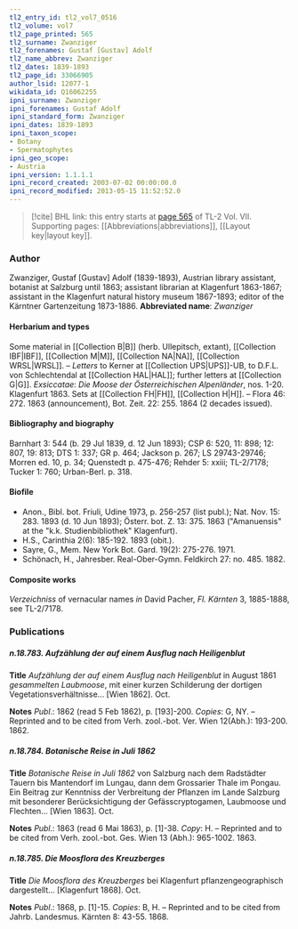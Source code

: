 ```yaml
---
tl2_entry_id: tl2_vol7_0516
tl2_volume: vol7
tl2_page_printed: 565
tl2_surname: Zwanziger
tl2_forenames: Gustaf [Gustav] Adolf
tl2_name_abbrev: Zwanziger
tl2_dates: 1839-1893
tl2_page_id: 33066905
author_lsid: 12077-1
wikidata_id: Q16062255
ipni_surname: Zwanziger
ipni_forenames: Gustaf Adolf
ipni_standard_form: Zwanziger
ipni_dates: 1839-1893
ipni_taxon_scope: 
- Botany
- Spermatophytes
ipni_geo_scope: 
- Austria
ipni_version: 1.1.1.1
ipni_record_created: 2003-07-02 00:00:00.0
ipni_record_modified: 2013-05-15 11:52:52.0
---
```



> [!cite] BHL link: this entry starts at [page 565](https://www.biodiversitylibrary.org/page/33066905) of TL-2 Vol. VII.
> Supporting pages: [[Abbreviations|abbreviations]], [[Layout key|layout key]].

### Author

Zwanziger, Gustaf \[Gustav\] Adolf (1839-1893), Austrian library assistant, botanist at Salzburg until 1863; assistant librarian at Klagenfurt 1863-1867; assistant in the Klagenfurt natural history museum 1867-1893; editor of the Kärntner Gartenzeitung 1873-1886. 
**Abbreviated name**: *Zwanziger*

#### Herbarium and types

Some material in [[Collection B|B]] (herb. Ullepitsch, extant), [[Collection IBF|IBF]], [[Collection M|M]], [[Collection NA|NA]], [[Collection WRSL|WRSL]]. – *Letters* to Kerner at [[Collection UPS|UPS]]-UB, to D.F.L. von Schlechtendal at [[Collection HAL|HAL]]; further letters at [[Collection G|G]].
*Exsiccatae*: *Die Moose der Österreichischen Alpenländer*, nos. 1-20. Klagenfurt 1863. Sets at [[Collection FH|FH]], [[Collection H|H]]. – Flora 46: 272. 1863 (announcement), Bot. Zeit. 22: 255. 1864 (2 decades issued).

#### Bibliography and biography

Barnhart 3: 544 (b. 29 Jul 1839, d. 12 Jun 1893); CSP 6: 520, 11: 898; 12: 807, 19: 813; DTS 1: 337; GR p. 464; Jackson p. 267; LS 29743-29746; Morren ed. 10, p. 34; Quenstedt p. 475-476; Rehder 5: xxiii; TL-2/7178; Tucker 1: 760; Urban-Berl. p. 318.

#### Biofile

- Anon., Bibl. bot. Friuli, Udine 1973, p. 256-257 (list publ.); Nat. Nov. 15: 283. 1893 (d. 10 Jun 1893); Österr. bot. Z. 13: 375. 1863 ("Amanuensis" at the "k.k. Studienbibliothek" Klagenfurt).
- H.S., Carinthia 2(6): 185-192. 1893 (obit.).
- Sayre, G., Mem. New York Bot. Gard. 19(2): 275-276. 1971.
- Schönach, H., Jahresber. Real-Ober-Gymn. Feldkirch 27: no. 485. 1882.

#### Composite works

*Verzeichniss* of vernacular names *in* David Pacher, *Fl. Kärnten* 3, 1885-1888, see TL-2/7178.

### Publications

##### n.18.783. Aufzählung der auf einem Ausflug nach Heiligenblut

**Title**
*Aufzählung der auf einem Ausflug nach Heiligenblut* in August 1861 *gesammelten Laubmoose*, mit einer kurzen Schilderung der dortigen Vegetationsverhältnisse... \[Wien 1862\]. Oct.

**Notes**
*Publ*.: 1862 (read 5 Feb 1862), p. \[193\]-200. *Copies*: G, NY. – Reprinted and to be cited from Verh. zool.-bot. Ver. Wien 12(Abh.): 193-200. 1862.

##### n.18.784. Botanische Reise in Juli 1862

**Title**
*Botanische Reise in Juli 1862* von Salzburg nach dem Radstädter Tauern bis Mantendorf im Lungau, dann dem Grossarier Thale im Pongau. Ein Beitrag zur Kenntniss der Verbreitung der Pflanzen im Lande Salzburg mit besonderer Berücksichtigung der Gefässcryptogamen, Laubmoose und Flechten... \[Wien 1863\]. Oct.

**Notes**
*Publ*.: 1863 (read 6 Mai 1863), p. \[1\]-38. *Copy*: H. – Reprinted and to be cited from Verh. zool.-bot. Ges. Wien 13 (Abh.): 965-1002. 1863.

##### n.18.785. Die Moosflora des Kreuzberges

**Title**
*Die Moosflora des Kreuzberges* bei Klagenfurt pflanzengeographisch dargestellt... \[Klagenfurt 1868\]. Oct.

**Notes**
*Publ*.: 1868, p. \[1\]-15. *Copies*: B, H. – Reprinted and to be cited from Jahrb. Landesmus. Kärnten 8: 43-55. 1868.

